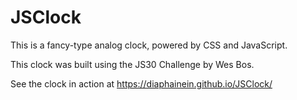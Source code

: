 # JSClock

This is a fancy-type analog clock, powered by CSS and JavaScript.

This clock was built using the JS30 Challenge by Wes Bos.

See the clock in action at https://diaphainein.github.io/JSClock/